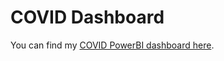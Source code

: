 # COVID Dashboard

You can find my [COVID PowerBI dashboard here](https://app.powerbi.com/view?r=eyJrIjoiNTE2MjU0OTUtYTA5Ny00NDY2LTkwYjYtYjViZGRiYjA1ZTJiIiwidCI6IjJmZmQ1ZTNjLWIyZDUtNDBjZS04OWViLTMyNDliNGIwOWRlNiIsImMiOjZ9).
